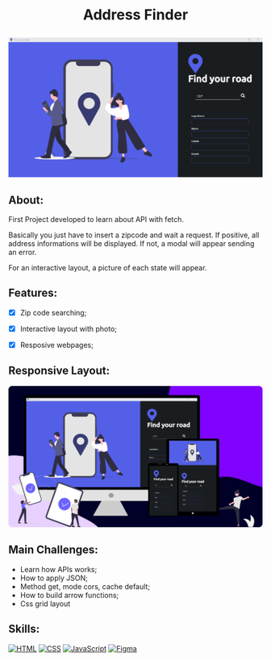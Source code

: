 # <p align="center"> Address Finder </p>

<p align="center">
  <img src="cover-cep.png" width="750px">
</p>

## About:
First Project developed to learn about API with fetch.

Basically you just have to insert a zipcode and wait a request. If positive, all address informations will be displayed. If not, a modal will appear sending an error.

For an interactive layout, a picture of each state will appear.

## Features:

- [x] Zip code searching;
- [x] Interactive layout with photo;
- [x] Resposive webpages;


## Responsive Layout:
<p align="center">
  <img src="responsive.png" width="750px">
</p>


## Main Challenges:
- Learn how APIs works;
- How to apply JSON;
- Method get, mode cors, cache default;
- How to build arrow functions;
- Css grid layout

## Skills:

[![HTML](https://img.shields.io/badge/HTML-red?style=for-the-badge&logo=HTML5&labelColor=black)](https://github.com/JuniorMacedo91)
[![CSS](https://img.shields.io/badge/CSS3-blue?style=for-the-badge&logo=CSS3&labelColor=black)](https://github.com/JuniorMacedo91)
[![JavaScript](https://img.shields.io/badge/javascript-yellow?style=for-the-badge&logo=javascript&labelColor=black)](https://github.com/JuniorMacedo91)
[![Figma](https://img.shields.io/badge/figma-teal?style=for-the-badge&logo=figma&labelColor=black)](https://github.com/JuniorMacedo91)
